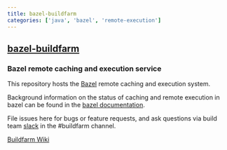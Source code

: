 ```yaml
---
title: bazel-buildfarm
categories: ['java', 'bazel', 'remote-execution']
---
```

## [bazel-buildfarm](https://github.com/bazelbuild/bazel-buildfarm)

### Bazel remote caching and execution service


This repository hosts the [Bazel](https://bazel.build) remote caching and execution system.

Background information on the status of caching and remote execution in bazel can be
found in the [bazel documentation](https://docs.bazel.build/versions/master/remote-caching.html).

File issues here for bugs or feature requests, and ask questions via build team [slack](https://join.slack.com/t/buildteamworld/shared_invite/zt-4zy8f5j5-KwiJuBoAAUorB_mdQHwF7Q) in the #buildfarm channel.

[Buildfarm Wiki](https://github.com/bazelbuild/bazel-buildfarm/wiki)
